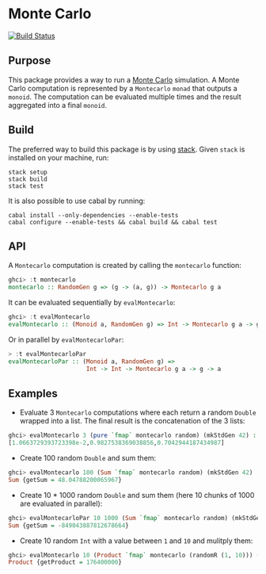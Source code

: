 Monte Carlo
====
[![Build Status](https://secure.travis-ci.org/dlgd/montecarlo.svg)](http://travis-ci.org/dlgd/montecarlo)


Purpose
----

This package provides a way to run a
[Monte Carlo](https://en.wikipedia.org/wiki/Monte_Carlo_method) simulation. A
Monte Carlo computation is represented by a `Montecarlo` `monad` that outputs a
`monoid`. The computation can be evaluated multiple times and the result
aggregated into a final `monoid`.


Build
----

The preferred way to build this package is by using
[stack](http://www.haskellstack.org). Given `stack` is installed on your
machine, run:

    stack setup
    stack build
    stack test

It is also possible to use cabal by running:

    cabal install --only-dependencies --enable-tests
    cabal configure --enable-tests && cabal build && cabal test


API
----

A `Montecarlo` computation is created by calling the `montecarlo` function:

```haskell
ghci> :t montecarlo
montecarlo :: RandomGen g => (g -> (a, g)) -> Montecarlo g a
```

It can be evaluated sequentially by `evalMontecarlo`:

```haskell
ghci> :t evalMontecarlo
evalMontecarlo :: (Monoid a, RandomGen g) => Int -> Montecarlo g a -> g -> a
```

Or in parallel by `evalMontecarloPar`:

```haskell
> :t evalMontecarloPar
evalMontecarloPar :: (Monoid a, RandomGen g) =>
                      Int -> Int -> Montecarlo g a -> g -> a
```


Examples
----

* Evaluate 3 `Montecarlo` computations where each return a random `Double` wrapped
into a list. The final result is the concatenation of the 3 lists:

```haskell
ghci> evalMontecarlo 3 (pure `fmap` montecarlo random) (mkStdGen 42) :: [Double]
[1.0663729393723398e-2,0.9827538369038856,0.7042944187434987]
```

* Create 100 random `Double` and sum them:

```haskell
ghci> evalMontecarlo 100 (Sum `fmap` montecarlo random) (mkStdGen 42) :: Sum Double
Sum {getSum = 48.04788200065967}
```

* Create 10 * 1000 random `Double` and sum them (here 10 chunks of 1000 are
evaluated in parallel):

```haskell
ghci> evalMontecarloPar 10 1000 (Sum `fmap` montecarlo random) (mkStdGen 42) :: Sum Int
Sum {getSum = -849043887812678664}
```

* Create 10 random `Int` with a value between `1` and `10` and mulitply them:

```haskell
ghci> evalMontecarlo 10 (Product `fmap` montecarlo (randomR (1, 10))) (mkStdGen 42) :: Product Int
Product {getProduct = 176400000}
```


